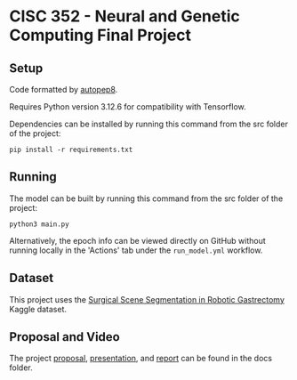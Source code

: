 # CISC 352 - Neural and Genetic Computing Final Project

## Setup

Code formatted by [autopep8](https://marketplace.visualstudio.com/items?itemName=ms-python.autopep8).

Requires Python version 3.12.6 for compatibility with Tensorflow.

Dependencies can be installed by running this command from the src folder of the project:

```
pip install -r requirements.txt
```

## Running

The model can be built by running this command from the src folder of the project:

```
python3 main.py
```

Alternatively, the epoch info can be viewed directly on GitHub without running locally in the 'Actions' tab under the `run_model.yml` workflow.

## Dataset

This project uses the [Surgical Scene Segmentation in Robotic Gastrectomy](https://www.kaggle.com/datasets/yjh4374/sisvse-dataset/data) Kaggle dataset.

## Proposal and Video

The project [proposal](docs/proposal.pdf), [presentation](docs/presentation.pdf), and [report](docs/placeholder.pdf) can be found in the docs folder.